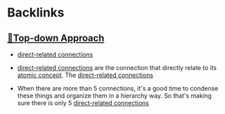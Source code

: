 
# Backlinks
## [🌲Top-down Approach](<🌲Top-down Approach.md>)
- [direct-related connections](<direct-related connections.md>)

- [direct-related connections](<direct-related connections.md>) are the connection that directly relate to its [atomic concept](<atomic concept.md>). The [direct-related connections](<direct-related connections.md>)

- When there are more than 5 connections, it's a good time to condense these things and organize them in a hierarchy way. So that's making sure there is only 5 [direct-related connections](<direct-related connections.md>)

